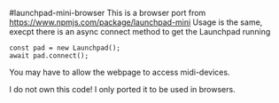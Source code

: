 #launchpad-mini-browser
This is a browser port from https://www.npmjs.com/package/launchpad-mini
Usage is the same, execpt there is an async connect method to get the Launchpad running
```
const pad = new Launchpad();
await pad.connect();
```
You may have to allow the webpage to access midi-devices.

I do not own this code! I only ported it to be used in browsers.